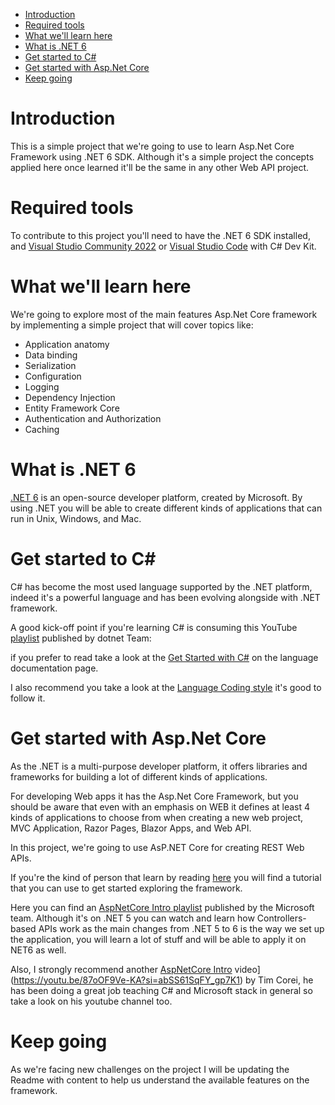 - [Introduction](#introduction)
- [Required tools](#required-tools)
- [What we'll learn here](#what-well-learn-here)
- [What is .NET 6](#what-is-net-6)
- [Get started to C#](#get-started-to-c)
- [Get started with Asp.Net Core](#get-started-with-aspnet-core)
- [Keep going](#keep-going)

# Introduction

This is a simple project that we're going to use to learn Asp.Net Core Framework using .NET 6 SDK.
Although it's a simple project the concepts applied here once learned it'll be the same in any other Web API project.

# Required tools

To contribute to this project you'll need to have the .NET 6 SDK installed, and [Visual Studio Community 2022](https://visualstudio.microsoft.com/vs/community/) or [Visual Studio Code](https://code.visualstudio.com/docs/csharp/get-started) with C# Dev Kit. 


# What we'll learn here

We're going to explore most of the main features Asp.Net Core framework by implementing a simple project that will cover topics like:

- Application anatomy
- Data binding
- Serialization
- Configuration
- Logging
- Dependency Injection
- Entity Framework Core
- Authentication and Authorization
- Caching  

# What is .NET 6

[.NET 6](https://dotnet.microsoft.com/en-us/learn/dotnet/what-is-dotnet) is an open-source developer platform, created by Microsoft. By using .NET you will be able to create different kinds of applications that can run in Unix, Windows, and Mac.

# Get started to C#

C# has become the most used language supported by the .NET platform, indeed it's a powerful language and has been evolving alongside with .NET framework.  

A good kick-off point if you're learning C# is consuming this YouTube [playlist](https://www.youtube.com/playlist?list=PLdo4fOcmZ0oULFjxrOagaERVAMbmG20Xe) published by dotnet Team:

if you prefer to read take a look at the [Get Started with C#](https://learn.microsoft.com/en-us/dotnet/csharp/tour-of-csharp/) on the language documentation page. 

I also recommend you take a look at the [Language Coding style](https://learn.microsoft.com/en-us/dotnet/csharp/fundamentals/coding-style/identifier-names) it's good to follow it.


# Get started with Asp.Net Core

As the .NET is a multi-purpose developer platform, it offers libraries and frameworks for building a lot of different kinds of applications.

For developing Web apps it has the Asp.Net Core Framework, but you should be aware that even with an emphasis on WEB it defines at least 4 kinds of applications to choose from when creating a new web project, MVC Application, Razor Pages, Blazor Apps, and Web API. 

In this project, we're going to use AsP.NET Core for creating REST Web APIs.

If you're the kind of person that learn by reading [here](https://learn.microsoft.com/en-us/aspnet/core/tutorials/min-web-api?view=aspnetcore-6.0&tabs=visual-studio) you will find a tutorial that you can use to get started exploring the framework.

Here you can find an [AspNetCore Intro playlist](https://www.youtube.com/watch?v=h0KG8OKKgKs&list=PLdo4fOcmZ0oVjOKgzsWqdFVvzGL2_d72v&index=1&ab_channel=dotnet) published by the Microsoft team. 
Although it's on .NET 5 you can watch and learn how Controllers-based APIs work as the main changes from .NET 5 to 6 is the way we set up the application, you will learn a lot of stuff and will be able to apply it on NET6 as well. 

Also, I strongly recommend another [AspNetCore Intro](https://youtu.be/87oOF9Ve-KA?si=abSS61SqFY_gp7K1) video](https://youtu.be/87oOF9Ve-KA?si=abSS61SqFY_gp7K1) by Tim Corei, he has been doing a great job teaching C# and Microsoft stack in general so take a look on his youtube channel too.

# Keep going

As we're facing new challenges on the project I will be updating the Readme with content to help us understand the available features on the framework. 